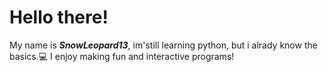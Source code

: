 # Hello there!
My name is ***SnowLeopard13***, im'still learning python, but i alrady know the basics.💻
I enjoy making fun and interactive programs!
